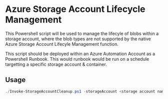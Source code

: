 # Azure Storage Account Lifecycle Management

This Powershell script will be used to manage the lifecyle of blobs within a storage account, where the blob types are not supported by the native Azure Storage Account Lifecyle Management function.

This script should be deployed within an Azure Automation Account as a Powershell Runbook. This would runbook would be run on a schedule targetting a specific storage account & container.

## Usage

```Powershell
./Invoke-StorageAccountCleanup.ps1 -storageAccount <storage account name> -blobContainer <container name>
```